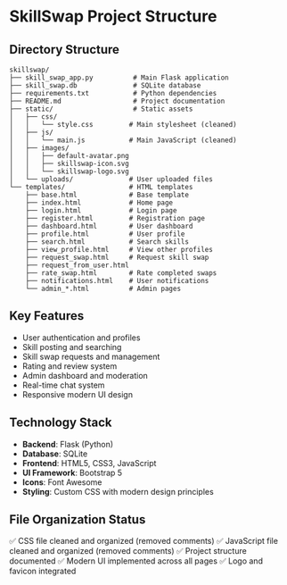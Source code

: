 # SkillSwap Project Structure

## Directory Structure
```
skillswap/
├── skill_swap_app.py          # Main Flask application
├── skill_swap.db              # SQLite database
├── requirements.txt           # Python dependencies
├── README.md                  # Project documentation
├── static/                    # Static assets
│   ├── css/
│   │   └── style.css         # Main stylesheet (cleaned)
│   ├── js/
│   │   └── main.js           # Main JavaScript (cleaned)
│   ├── images/
│   │   ├── default-avatar.png
│   │   ├── skillswap-icon.svg
│   │   └── skillswap-logo.svg
│   └── uploads/              # User uploaded files
└── templates/                # HTML templates
    ├── base.html             # Base template
    ├── index.html            # Home page
    ├── login.html            # Login page
    ├── register.html         # Registration page
    ├── dashboard.html        # User dashboard
    ├── profile.html          # User profile
    ├── search.html           # Search skills
    ├── view_profile.html     # View other profiles
    ├── request_swap.html     # Request skill swap
    ├── request_from_user.html
    ├── rate_swap.html        # Rate completed swaps
    ├── notifications.html    # User notifications
    └── admin_*.html          # Admin pages
```

## Key Features
- User authentication and profiles
- Skill posting and searching
- Skill swap requests and management
- Rating and review system
- Admin dashboard and moderation
- Real-time chat system
- Responsive modern UI design

## Technology Stack
- **Backend**: Flask (Python)
- **Database**: SQLite
- **Frontend**: HTML5, CSS3, JavaScript
- **UI Framework**: Bootstrap 5
- **Icons**: Font Awesome
- **Styling**: Custom CSS with modern design principles

## File Organization Status
✅ CSS file cleaned and organized (removed comments)
✅ JavaScript file cleaned and organized (removed comments)
✅ Project structure documented
✅ Modern UI implemented across all pages
✅ Logo and favicon integrated
